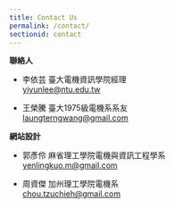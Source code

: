 ```yaml
---
title: Contact Us
permalink: /contact/
sectionid: contact
---
```


**聯絡人**

- 李依芸 臺大電機資訊學院經理<br/>
  yiyunlee@ntu.edu.tw

- 王榮騰 臺大1975級電機系系友<br/>
  laungterngwang@gmail.com

**網站設計**

- 郭彥伶 麻省理工學院電機與資訊工程學系<br/>
  yenlingkuo.m@gmail.com

- 周資傑 加州理工學院電機系<br/>
  chou.tzuchieh@gmail.com
